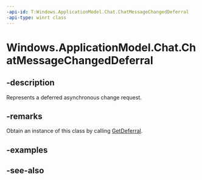 ----api-id: T:Windows.ApplicationModel.Chat.ChatMessageChangedDeferral
-api-type: winrt class
---<!-- Class syntax.public class ChatMessageChangedDeferral : Windows.ApplicationModel.Chat.IChatMessageChangedDeferral--># Windows.ApplicationModel.Chat.ChatMessageChangedDeferral## -descriptionRepresents a deferred asynchronous change request.## -remarksObtain an instance of this class by calling [GetDeferral](chatmessagechangedeventargs_getdeferral.md).## -examples## -see-also